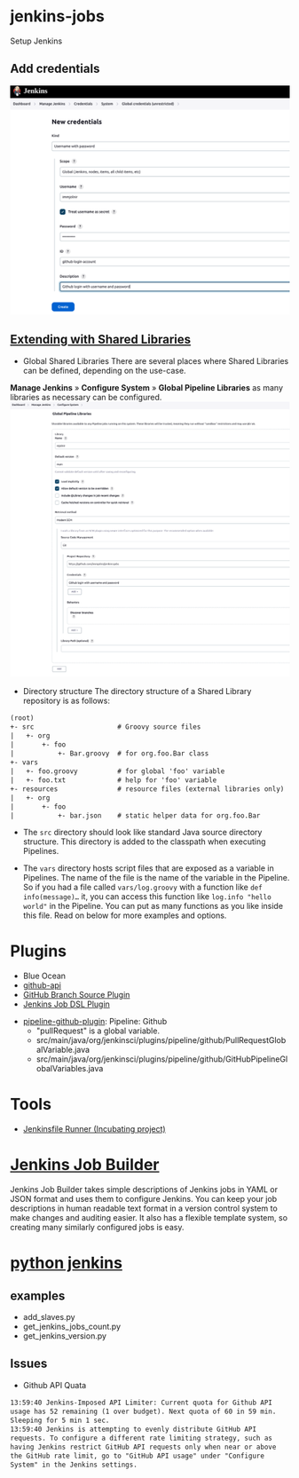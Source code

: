 # jenkins-jobs

Setup Jenkins

## Add credentials

![](./imgs/add-credentials.png)

## [Extending with Shared Libraries](https://www.jenkins.io/doc/book/pipeline/shared-libraries/)
* Global Shared Libraries
There are several places where Shared Libraries can be defined, depending on the use-case.

**Manage Jenkins** » **Configure System** » **Global Pipeline Libraries** as many libraries as necessary can be configured.
![Shared Libraries](./imgs/global-pipeline-libraries.png)

* Directory structure
The directory structure of a Shared Library repository is as follows:
```
(root)
+- src                     # Groovy source files
|   +- org
|       +- foo
|           +- Bar.groovy  # for org.foo.Bar class
+- vars
|   +- foo.groovy          # for global 'foo' variable
|   +- foo.txt             # help for 'foo' variable
+- resources               # resource files (external libraries only)
|   +- org
|       +- foo
|           +- bar.json    # static helper data for org.foo.Bar
```

* The `src` directory should look like standard Java source directory structure. This directory is added to the classpath when executing Pipelines.

* The `vars` directory hosts script files that are exposed as a variable in Pipelines. The name of the file is the name of the variable in the Pipeline. So if you had a file called `vars/log.groovy` with a function like `def info(message)…` it, you can access this function like `log.info "hello world"` in the Pipeline. You can put as many functions as you like inside this file. Read on below for more examples and options.


# Plugins
* Blue Ocean
* [github-api](https://github.com/hub4j/github-api)
* [GitHub Branch Source Plugin](https://github.com/jenkinsci/github-branch-source-plugin)
* [Jenkins Job DSL Plugin](https://github.com/jenkinsci/job-dsl-plugin)
- [pipeline-github-plugin](https://github.com/jenkinsci/pipeline-github-plugin): Pipeline: Github
  - "pullRequest" is a global variable.
  - src/main/java/org/jenkinsci/plugins/pipeline/github/PullRequestGlobalVariable.java
  - src/main/java/org/jenkinsci/plugins/pipeline/github/GitHubPipelineGlobalVariables.java

# Tools
* [Jenkinsfile Runner (Incubating project)](https://github.com/jenkinsci/jenkinsfile-runner)


# [Jenkins Job Builder](https://jenkins-job-builder.readthedocs.io/en/latest/quick-start.html)
Jenkins Job Builder takes simple descriptions of Jenkins jobs in YAML or JSON format and uses them to configure Jenkins. You can keep your job descriptions in human readable text format in a version control system to make changes and auditing easier. It also has a flexible template system, so creating many similarly configured jobs is easy.

# [python jenkins](https://python-jenkins.readthedocs.io/en/latest/examples.html)
## examples
* add_slaves.py
* get_jenkins_jobs_count.py
* get_jenkins_version.py


## Issues

* Github API Quata
```
13:59:40 Jenkins-Imposed API Limiter: Current quota for Github API usage has 52 remaining (1 over budget). Next quota of 60 in 59 min. Sleeping for 5 min 1 sec.
13:59:40 Jenkins is attempting to evenly distribute GitHub API requests. To configure a different rate limiting strategy, such as having Jenkins restrict GitHub API requests only when near or above the GitHub rate limit, go to "GitHub API usage" under "Configure System" in the Jenkins settings.
```
